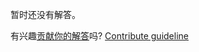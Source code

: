 
暂时还没有解答。

有兴趣[贡献你的解答](https://github.com/BFEdev/BFE.dev-solutions/blob/main/question/your-decision-proved-to-be-wrong-how-do-you-receive-feedback_zh.md)吗? [Contribute guideline](https://github.com/BFEdev/BFE.dev-solutions#how-to-contribute)

